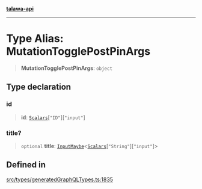 [**talawa-api**](../../../README.md)

***

# Type Alias: MutationTogglePostPinArgs

> **MutationTogglePostPinArgs**: `object`

## Type declaration

### id

> **id**: [`Scalars`](Scalars.md)\[`"ID"`\]\[`"input"`\]

### title?

> `optional` **title**: [`InputMaybe`](InputMaybe.md)\<[`Scalars`](Scalars.md)\[`"String"`\]\[`"input"`\]\>

## Defined in

[src/types/generatedGraphQLTypes.ts:1835](https://github.com/Suyash878/talawa-api/blob/e4413cec641a837926071678fed3c7f67234e31e/src/types/generatedGraphQLTypes.ts#L1835)
